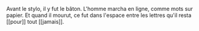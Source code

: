 Avant le stylo, il y fut le bâton. L'homme marcha en ligne, comme mots sur papier. Et quand il mourut, ce fut dans l'espace entre les lettres qu'il resta [[pour]] tout [[jamais]].